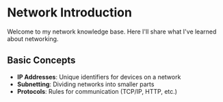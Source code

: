 # Network Introduction

Welcome to my network knowledge base. Here I'll share what I've learned about networking.

## Basic Concepts

- **IP Addresses**: Unique identifiers for devices on a network
- **Subnetting**: Dividing networks into smaller parts
- **Protocols**: Rules for communication (TCP/IP, HTTP, etc.)

